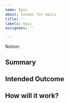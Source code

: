 ```yaml
---
name: Epic
about: Issues for epics
title: ''
labels: epic
assignees: ''

---
```


Notion: <link to notion>
## Summary

## Intended Outcome

## How will it work?
